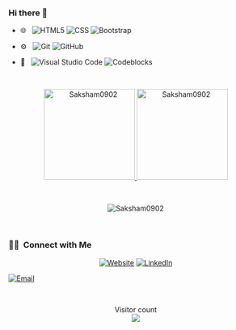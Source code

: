 ### Hi there 👋


- 🌐 &nbsp;
  ![HTML5](https://img.shields.io/badge/-HTML5-333333?style=flat&logo=HTML5)
  ![CSS](https://img.shields.io/badge/-CSS-333333?style=flat&logo=CSS3&logoColor=1572B6)
  ![Bootstrap](https://img.shields.io/badge/-Bootstrap-333333?style=flat&logo=bootstrap&logoColor=563D7C)
  

- ⚙️ &nbsp;
  ![Git](https://img.shields.io/badge/-Git-333333?style=flat&logo=git)
  ![GitHub](https://img.shields.io/badge/-GitHub-333333?style=flat&logo=github)
- 🔧 &nbsp;
  ![Visual Studio Code](https://img.shields.io/badge/-Visual%20Studio%20Code-333333?style=flat&logo=visual-studio-code&logoColor=007ACC)
  ![Codeblocks](https://img.shields.io/badge/-CodeBlocks-333333?style=flat&logo=codeblocks)

<br/>
<p  align="center">
<a href="https://github.com/VipulKhandelwal1999">
  <img height="180em" src="https://github-readme-stats.vercel.app/api?username=Saksham0902&show_icons=true&theme=dracula&title_color=fcfcfc&text_color=f3f2f2&locale=en" alt="Saksham0902" />
  <img height="180em" src="https://github-readme-stats.vercel.app/api/top-langs/?username=Saksham0902&show_icons=true&theme=dracula&title_color=ffffff&text_color=ffffff&locale=en&layout=compact" alt="Saksham0902" />
</a>
  </p>
<br/>
<p align="center"><img align="center" src="https://github-readme-streak-stats.herokuapp.com/?user=Saksham0902&theme=dark" alt="Saksham0902" /></p><br />
<h3> 🤝🏻 &nbsp;Connect with Me </h3>

<p align="center">
<a href="https://www.hackerrank.com/saksham0902"><img alt="Website" src="https://img.shields.io/badge/Website-My Portfolio-blue?style=flat-square&logo=google-chrome"></a>
<a href="www.linkedin.com/in/saksham-mathur-683a2b166"><img alt="LinkedIn" src="https://img.shields.io/badge/LinkedIn-Vipul%20Khandelwal-blue?style=flat-square&logo=linkedin"></a>

<a href="mailto:sakshammathur0209@gmail.com"><img alt="Email" src="https://img.shields.io/badge/Email-sakshammathur0209@gmail.com-blue?style=flat-square&logo=gmail"></a>
</p>

<br>
<p align="center"> 
  Visitor count<br>
  <img src="https://profile-counter.glitch.me/Saksham0902/count.svg" />
</p>
